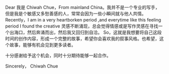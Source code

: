 Dear 
我是 Chiwah Chue，From mainland China。我并不是一个专业的写手，但是我是个敏感又多愁善感的人，常常会因为一些小瞬间就与他人共情。Recently，I am in a very heartborken period ,and
everytime like this feeling period I found the creative 灵感不断涌现，总会觉得情感或是写作灵感在寻找一个出海口，然后奔涌而出，然后我又回归到自洽。
So，这就是我想要将自己这段时间的创作内容，形成一个完整的故事，希望你会喜欢我的叙事风格。也希望，这个故事，能够有机会见到更多读者。

十分感谢给予这个机会，同时十分期待能够一起合作。

Sincerely，
Chiwah Chue